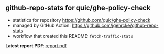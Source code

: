 ## github-repo-stats for quic/ghe-policy-check

- statistics for repository https://github.com/quic/ghe-policy-check
- managed by GitHub Action: https://github.com/jgehrcke/github-repo-stats
- workflow that created this README: `fetch-traffic-stats`

**Latest report PDF**: [report.pdf](https://github.com/njjetha/System-Design/raw/github-repo-stats/quic/ghe-policy-check/latest-report/report.pdf)

